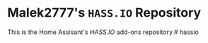 # Malek2777's `HASS.IO` Repository
This is the Home Assisant's _HASS.IO_ add-ons repository.# hassio
